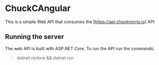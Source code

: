 # ChuckCAngular

This is a simple Web API that consumes the [https://api.chucknorris.io] API

## Running the server

The web API is built with ASP.NET Core.
To run the API run the commands:
> dotnet restore && dotnet run
